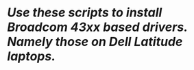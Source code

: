 # ***Use these scripts to install Broadcom 43xx based drivers. Namely those on Dell Latitude laptops.***
